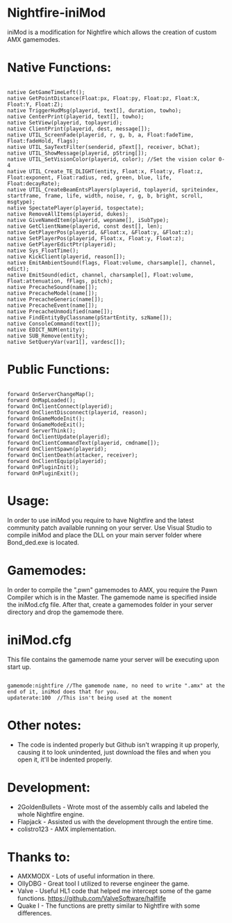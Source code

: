 Nightfire-iniMod
================

iniMod is a modification for Nightfire which allows the creation of custom AMX gamemodes.

Native Functions:
================

```

native GetGameTimeLeft();
native GetPointDistance(Float:px, Float:py, Float:pz, Float:X, Float:Y, Float:Z);
native TriggerHudMsg(playerid, text[], duration, towho);
native CenterPrint(playerid, text[], towho);
native SetView(playerid, toplayerid);
native ClientPrint(playerid, dest, message[]);
native UTIL_ScreenFade(playerid, r, g, b, a, Float:fadeTime, Float:fadeHold, flags);
native UTIL_SayTextFilter(senderid, pText[], receiver, bChat);
native UTIL_ShowMessage(playerid, pString[]);
native UTIL_SetVisionColor(playerid, color); //Set the vision color 0-4
native UTIL_Create_TE_DLIGHT(entity, Float:x, Float:y, Float:z, Float:exponent, Float:radius, red, green, blue, life, Float:decayRate);
native UTIL_CreateBeamEntsPlayers(playerid, toplayerid, spriteindex, startframe, frame, life, width, noise, r, g, b, bright, scroll, msgtype);
native SpectatePlayer(playerid, tospectate);
native RemoveAllItems(playerid, dukes);
native GiveNamedItem(playerid, wepname[], iSubType);
native GetClientName(playerid, const dest[], len);
native GetPlayerPos(playerid, &Float:x, &Float:y, &Float:z);
native SetPlayerPos(playerid, Float:x, Float:y, Float:z);
native GetPlayerEdictPtr(playerid);
native Sys_FloatTime();
native KickClient(playerid, reason[]);
native EmitAmbientSound(flags, Float:volume, charsample[], channel, edict);
native EmitSound(edict, channel, charsample[], Float:volume, Float:attenuation, fFlags, pitch);
native PrecacheSound(name[]);
native PrecacheModel(name[]);
native PrecacheGeneric(name[]);
native PrecacheEvent(name[]);
native PrecacheUnmodified(name[]);
native FindEntityByClassname(pStartEntity, szName[]);
native ConsoleCommand(text[]);
native EDICT_NUM(entity);
native SUB_Remove(entity);
native SetQueryVar(var1[], vardesc[]);

```

Public Functions:
================

```

forward OnServerChangeMap();
forward OnMapLoaded();
forward OnClientConnect(playerid);
forward OnClientDisconnect(playerid, reason);
forward OnGameModeInit();
forward OnGameModeExit();
forward ServerThink();
forward OnClientUpdate(playerid);
forward OnClientCommandText(playerid, cmdname[]);
forward OnClientSpawn(playerid);
forward OnClientDeath(attacker, receiver);
forward OnClientEquip(playerid);
forward OnPluginInit();
forward OnPluginExit();

```

Usage:
================

In order to use iniMod you require to have Nightfire and the latest community patch available running on your server. Use Visual Studio to compile iniMod and place the DLL on your main server folder where Bond_ded.exe is located. 

Gamemodes: 
================

In order to compile the ".pwn" gamemodes to AMX, you require the Pawn Compiler which is in the Master. The gamemode name is specified inside the iniMod.cfg file. After that, create a gamemodes folder in your server directory and drop the gamemode there.

iniMod.cfg
================

This file contains the gamemode name your server will be executing upon start up.

```

gamemode:nightfire //The gamemode name, no need to write ".amx" at the end of it, iniMod does that for you.
updaterate:100  //This isn't being used at the moment

```

Other notes:
================

* The code is indented properly but Github isn't wrapping it up properly, causing it to look unindented, just download the files and when you open it, it'll be indented properly.

Development:
================
* 2GoldenBullets - Wrote most of the assembly calls and labeled the whole Nightfire engine.
* Flapjack - Assisted us with the development through the entire time.
* colistro123 - AMX implementation.

Thanks to:
================

* AMXMODX - Lots of useful information in there.
* OllyDBG - Great tool I utilized to reverse engineer the game.
* Valve - Useful HL1 code that helped me intercept some of the game functions. https://github.com/ValveSoftware/halflife
* Quake I - The functions are pretty similar to Nightfire with some differences.
